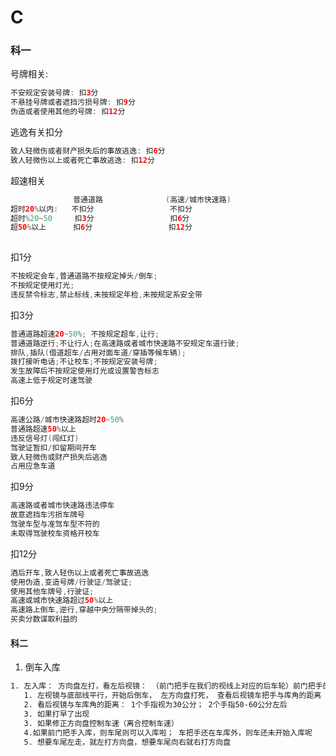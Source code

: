 # C

### 科一

号牌相关: &#x20;

```java
不安规定安装号牌: 扣3分
不悬挂号牌或者遮挡污损号牌: 扣9分
伪造或者使用其他的号牌: 扣12分
```

逃逸有关扣分

```java
致人轻微伤或者财产损失后的事故逃逸: 扣6分
致人轻微伤以上或者死亡事故逃逸: 扣12分


```

超速相关

```java
              普通道路              (高速/城市快速路)
超时20%以内:   不扣分                 不扣分
超时%20~50     扣3分                 扣6分
超50%以上      扣6分                 扣12分
            
```

扣1分

```java
不按规定会车,普通道路不按规定掉头/倒车; 
不按规定使用灯光;
违反禁令标志,禁止标线,未按规定年检,未按规定系安全带


```

扣3分

```java
普通道路超速20~50%; 不按规定超车,让行;
普通道路逆行;不让行人;在高速路或者城市快速路不安规定车道行驶;
排队,插队(借道超车/占用对面车道/穿插等候车辆);
拨打接听电话;不让校车;不按规定安装号牌;
发生故障后不按规定使用灯光或设置警告标志
高速上低于规定时速驾驶
```

扣6分

```java
高速公路/城市快速路超时20~50%
普通路超速50%以上
违反信号灯(闯红灯)
驾驶证暂扣/扣留期间开车
致人轻微伤或财产损失后逃逸
占用应急车道
```

扣9分

```java
高速路或者城市快速路违法停车
故意遮挡车污损车牌号
驾驶车型与准驾车型不符的
未取得驾驶校车资格开校车


```

扣12分

```java
酒后开车,致人轻伤以上或者死亡事故逃逸
使用伪造,变造号牌/行驶证/驾驶证;
使用其他车牌号,行驶证;
高速或城市快速路超过50%以上
高速路上倒车,逆行,穿越中央分隔带掉头的;
买卖分数谋取利益的


```

#### 科二

1.  倒车入库

```bash
1. 左入库： 方向盘左打，看左后视镜： （前门把手在我们的视线上对应的后车轮）前门把手的下方==后车轮 
   1. 左视镜与底部线平行，开始后倒车， 左方向盘打死， 查看后视镜车把手与库角的距离
   2. 看后视镜与车库角的距离： 1个手指视为30公分； 2个手指50-60公分左后
   3. 如果打早了出现
   3. 如果修正方向盘控制车速（离合控制车速）
   4.如果前门把手入库，则车尾则可以入库啦； 车把手还在车库外，则车还未开始入库呢
   5. 想要车尾左走，就左打方向盘，想要车尾向右就右打方向盘
   
```
